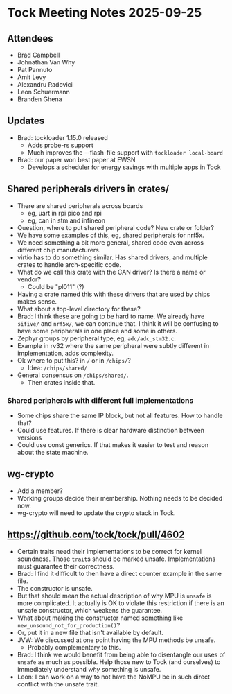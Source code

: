 # Tock Meeting Notes 2025-09-25

## Attendees

- Brad Campbell
- Johnathan Van Why
- Pat Pannuto
- Amit Levy
- Alexandru Radovici
- Leon Schuermann
- Branden Ghena

## Updates

- Brad: tockloader 1.15.0 released
  - Adds probe-rs support
  - Much improves the --flash-file support with `tockloader local-board`
- Brad: our paper won best paper at EWSN
  - Develops a scheduler for energy savings with multiple apps in Tock

## Shared peripherals drivers in crates/

- There are shared peripherals across boards
  - eg, uart in rpi pico and rpi
  - eg, can in stm and infineon
- Question, where to put shared peripheral code? New crate or folder?
- We have some examples of this, eg, shared peripherals for nrf5x.
- We need something a bit more general, shared code even across different chip
  manufacturers.
- virtio has to do something similar. Has shared drivers, and multiple crates to
  handle arch-specific code.
- What do we call this crate with the CAN driver? Is there a name or vendor?
  - Could be "pl011" (?)
- Having a crate named this with these drivers that are used by chips makes
  sense.
- What about a top-level directory for these?
- Brad: I think these are going to be hard to name. We already have `sifive/`
  and `nrf5x/`, we can continue that. I think it will be confusing to have some
  peripherals in one place and some in others.
- Zephyr groups by peripheral type, eg, `adc/adc_stm32.c`.
- Example in rv32 where the same peripheral were subtly different in
  implementation, adds complexity.
- Ok where to put this? in `/` or in `/chips/`?
  - Idea: `/chips/shared/`
- General consensus on `/chips/shared/`.
  - Then crates inside that.

### Shared peripherals with different full implementations

- Some chips share the same IP block, but not all features. How to handle that?
- Could use features. If there is clear hardware distinction between versions
- Could use const generics. If that makes it easier to test and reason about the
  state machine.

## wg-crypto

- Add a member?
- Working groups decide their membership. Nothing needs to be decided now.
- wg-crypto will need to update the crypto stack in Tock.

## https://github.com/tock/tock/pull/4602

- Certain traits need their implementations to be correct for kernel soundness.
  Those `trait`s should be marked unsafe. Implementations must guarantee
  their correctness.
- Brad: I find it difficult to then have a direct counter example in the same
  file.
- The constructor is unsafe.
- But that should mean the actual description of why MPU is `unsafe` is more
  complicated. It actually is OK to violate this restriction if there is an
  unsafe constructor, which weakens the guarantee.
- What about making the constructor named something like
  `new_unsound_not_for_production()`?
- Or, put it in a new file that isn't available by default.
- JVW: We discussed at one point having the MPU methods be unsafe.
  - Probably complementary to this.
- Brad: I think we would benefit from being able to disentangle our uses of
  `unsafe` as much as possible. Help those new to Tock (and ourselves) to
  immediately understand _why_ something is unsafe.
- Leon: I can work on a way to not have the NoMPU be in such direct conflict
  with the unsafe trait.
